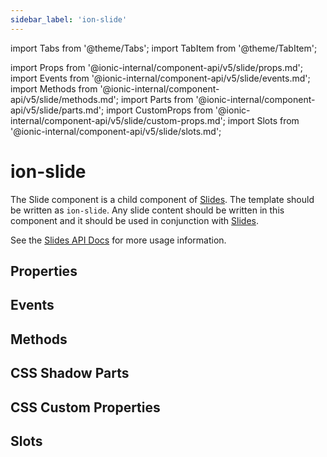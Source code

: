```yaml
---
sidebar_label: 'ion-slide'
---
```


import Tabs from '@theme/Tabs';
import TabItem from '@theme/TabItem';

import Props from '@ionic-internal/component-api/v5/slide/props.md';
import Events from '@ionic-internal/component-api/v5/slide/events.md';
import Methods from '@ionic-internal/component-api/v5/slide/methods.md';
import Parts from '@ionic-internal/component-api/v5/slide/parts.md';
import CustomProps from '@ionic-internal/component-api/v5/slide/custom-props.md';
import Slots from '@ionic-internal/component-api/v5/slide/slots.md';

# ion-slide

The Slide component is a child component of [Slides](slides.md). The template
should be written as `ion-slide`. Any slide content should be written
in this component and it should be used in conjunction with [Slides](slides.md).

See the [Slides API Docs](slides.md) for more usage information.

## Properties

<Props />

## Events

<Events />

## Methods

<Methods />

## CSS Shadow Parts

<Parts />

## CSS Custom Properties

<CustomProps />

## Slots

<Slots />
